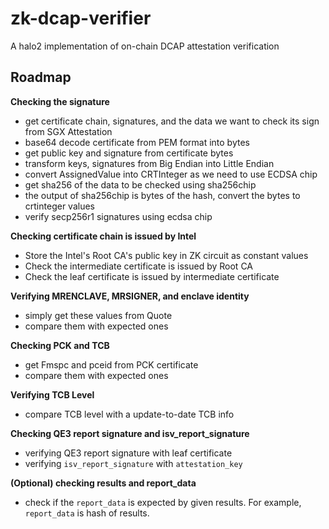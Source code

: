 # zk-dcap-verifier
A halo2 implementation of on-chain DCAP attestation verification

## Roadmap

**Checking the signature**

* get certificate chain, signatures, and the data we want to check its sign from SGX Attestation
* base64 decode certificate from PEM format into bytes
* get public key and signature from certificate bytes
* transform keys, signatures from Big Endian into Little Endian
* convert AssignedValue into CRTInteger as we need to use ECDSA chip
* get sha256 of the data to be checked using sha256chip
* the output of sha256chip is bytes of the hash, convert the bytes to crtinteger values
* verify secp256r1 signatures using ecdsa chip

**Checking certificate chain is issued by Intel**

* Store the Intel's Root CA's public key in ZK circuit as constant values
* Check the intermediate certificate is issued by Root CA
* Check the leaf certificate is issued by intermediate certificate

**Verifying MRENCLAVE, MRSIGNER, and enclave identity**

* simply get these values from Quote
* compare them with expected ones

**Checking PCK and TCB**

* get Fmspc and pceid from PCK certificate
* compare them with expected ones

**Verifying TCB Level**

* compare TCB level with a update-to-date TCB info

**Checking QE3 report signature and isv_report_signature**

* verifying QE3 report signature with leaf certificate
* verifying `isv_report_signature` with `attestation_key`


**(Optional) checking results and report_data**

* check if the `report_data` is expected by given results. For example, `report_data` is hash of results.
